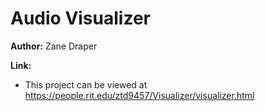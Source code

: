 # Audio Visualizer
**Author:** Zane Draper

**Link:**
* This project can be viewed at https://people.rit.edu/ztd9457/Visualizer/visualizer.html
